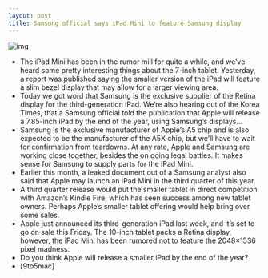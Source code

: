 ```yaml
---
layout: post
title: Samsung official says iPad Mini to feature Samsung display
---
```

![img](http://media.idownloadblog.com/wp-content/uploads/2011/12/iPad-Mini-comparison-e1324657472602.jpg)
* The iPad Mini has been in the rumor mill for quite a while, and we’ve heard some pretty interesting things about the 7-inch tablet. Yesterday, a report was published saying the smaller version of the iPad will feature a slim bezel display that may allow for a larger viewing area.
* Today we got word that Samsung is the exclusive supplier of the Retina display for the third-generation iPad. We’re also hearing out of the Korea Times, that a Samsung official told the publication that Apple will release a 7.85-inch iPad by the end of the year, using Samsung’s displays…
* Samsung is the exclusive manufacturer of Apple’s A5 chip and is also expected to be the manufacturer of the A5X chip, but we’ll have to wait for confirmation from teardowns. At any rate, Apple and Samsung are working close together, besides the on going legal battles. It makes sense for Samsung to supply parts for the iPad Mini.
* Earlier this month, a leaked document out of a Samsung analyst also said that Apple may launch an iPad Mini in the third quarter of this year.
* A third quarter release would put the smaller tablet in direct competition with Amazon’s Kindle Fire, which has seen success among new tablet owners. Perhaps Apple’s smaller tablet offering would help bring over some sales.
* Apple just announced its third-generation iPad last week, and it’s set to go on sale this Friday. The 10-inch tablet packs a Retina display, however, the iPad Mini has been rumored not to feature the 2048×1536 pixel madness.
* Do you think Apple will release a smaller iPad by the end of the year?
* [9to5mac]

